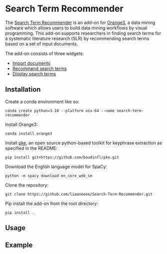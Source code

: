# Search Term Recommender
The [Search Term Recommender](https://search-term-recommender.readthedocs.io/en/latest/index.html) is an add-on for [Orange3](https://orangedatamining.com/), a data mining software which allows users to build data mining workflows by visual programming. This add-on supports researchers in finding search terms for a systematic literature research (SLR) by recommending search terms based on a set of input documents. 

The add-on consists of three widgets:
- [Import documents](https://search-term-recommender.readthedocs.io/en/latest/importer.html) 
- [Recommend search terms](https://search-term-recommender.readthedocs.io/en/latest/recommender.html)
- [Display search terms](https://search-term-recommender.readthedocs.io/en/latest/displayer.html)


## Installation
Create a conda environment like so:
```
conda create python=3.10 --platform osx-64 --name search-term-recommender
```

Install Orange3:
```
conda install orange3
```

Install [pke](https://github.com/boudinfl/pke/tree/master), an open source python-based toolkit for keyphrase extraction as specified in the README: 
```
pip install git+https://github.com/boudinfl/pke.git
```

Download the English language model for SpaCy:
```
python -m spacy download en_core_web_sm
```

Clone the repository:
```
git clone https://github.com/liaaneeee/Search-Term-Recommender.git
```

Pip install the add-on from the root directory:
```
pip install .
```



## Usage

## Example